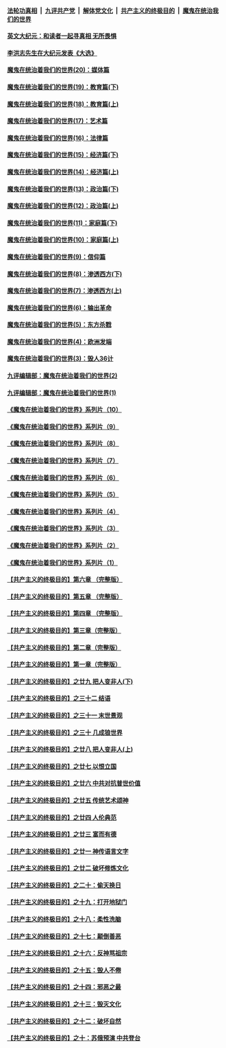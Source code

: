 

####  [法轮功真相](../../../../basic/blob/master/README.md?t=11201602) &nbsp;|&nbsp; [九评共产党](../../../../9ping.md/blob/master/README.md?t=11201602) &nbsp;|&nbsp; [解体党文化](../../../../jtdwh.md/blob/master/README.md?t=11201602)  &nbsp;|&nbsp; [共产主义的终极目的](../../../../gczydzjmd.md/blob/master/README.md?t=11201602) &nbsp;|&nbsp; [魔鬼在统治我们的世界](../../../../mgztzwmdsj.md/blob/master/README.md?t=11201602) 

#### [英文大纪元：和读者一起寻真相 无所畏惧](../pages/nsc422/n12542027.md?t=11201602) 

#### [李洪志先生在大纪元发表《大选》](../pages/nsc422/n12534746.md?t=11201602) 

#### [魔鬼在统治着我们的世界(20)：媒体篇](../pages/nsc422/n10586579.md?t=11201602) 

#### [魔鬼在统治着我们的世界(19)：教育篇(下)](../pages/nsc422/n10564808.md?t=11201602) 

#### [魔鬼在统治着我们的世界(18)：教育篇(上)](../pages/nsc422/n10526970.md?t=11201602) 

#### [魔鬼在统治着我们的世界(17)：艺术篇](../pages/nsc422/n10499093.md?t=11201602) 

#### [魔鬼在统治着我们的世界(16)：法律篇](../pages/nsc422/n10485969.md?t=11201602) 

#### [魔鬼在统治着我们的世界(15)：经济篇(下)](../pages/nsc422/n10469975.md?t=11201602) 

#### [魔鬼在统治着我们的世界(14)：经济篇(上)](../pages/nsc422/n10457370.md?t=11201602) 

#### [魔鬼在统治着我们的世界(13)：政治篇(下)](../pages/nsc422/n10448270.md?t=11201602) 

#### [魔鬼在统治着我们的世界(12)：政治篇(上)](../pages/nsc422/n10444576.md?t=11201602) 

#### [魔鬼在统治着我们的世界(11)：家庭篇(下)](../pages/nsc422/n10440961.md?t=11201602) 

#### [魔鬼在统治着我们的世界(10)：家庭篇(上)](../pages/nsc422/n10435448.md?t=11201602) 

#### [魔鬼在统治着我们的世界(9)：信仰篇](../pages/nsc422/n10432159.md?t=11201602) 

#### [魔鬼在统治着我们的世界(8)：渗透西方(下)](../pages/nsc422/n10429603.md?t=11201602) 

#### [魔鬼在统治着我们的世界(7)：渗透西方(上)](../pages/nsc422/n10426013.md?t=11201602) 

#### [魔鬼在统治着我们的世界(6)：输出革命](../pages/nsc422/n10421536.md?t=11201602) 

#### [魔鬼在统治着我们的世界(5)：东方杀戮](../pages/nsc422/n10417707.md?t=11201602) 

#### [魔鬼在统治着我们的世界(4)：欧洲发端](../pages/nsc422/n10414890.md?t=11201602) 

#### [魔鬼在统治着我们的世界(3)：毁人36计](../pages/nsc422/n10411583.md?t=11201602) 

#### [九评编辑部：魔鬼在统治着我们的世界(2)](../pages/nsc422/n10410036.md?t=11201602) 

#### [九评编辑部：魔鬼在统治着我们的世界(1)](../pages/nsc422/n10406825.md?t=11201602) 

#### [《魔鬼在统治着我们的世界》系列片（10）](../pages/nsc422/n12292670.md?t=11201602) 

#### [《魔鬼在统治着我们的世界》系列片（9）](../pages/nsc422/n12290859.md?t=11201602) 

#### [《魔鬼在统治着我们的世界》系列片（8）](../pages/nsc422/n12287445.md?t=11201602) 

#### [《魔鬼在统治着我们的世界》系列片（7）](../pages/nsc422/n12283425.md?t=11201602) 

#### [《魔鬼在统治着我们的世界》系列片（6）](../pages/nsc422/n12282314.md?t=11201602) 

#### [《魔鬼在统治着我们的世界》系列片（5）](../pages/nsc422/n12281419.md?t=11201602) 

#### [《魔鬼在统治着我们的世界》系列片（4）](../pages/nsc422/n12274024.md?t=11201602) 

#### [《魔鬼在统治着我们的世界》系列片（3）](../pages/nsc422/n12271322.md?t=11201602) 

#### [《魔鬼在统治着我们的世界》系列片（2）](../pages/nsc422/n12269049.md?t=11201602) 

#### [《魔鬼在统治着我们的世界》系列片（1）](../pages/nsc422/n12267575.md?t=11201602) 

#### [【共产主义的终极目的】第六章 （完整版）](../pages/nsc422/n11428913.md?t=11201602) 

#### [【共产主义的终极目的】第五章 （完整版）](../pages/nsc422/n11428912.md?t=11201602) 

#### [【共产主义的终极目的】第四章 （完整版）](../pages/nsc422/n11428907.md?t=11201602) 

#### [【共产主义的终极目的】第三章（完整版）](../pages/nsc422/n11428848.md?t=11201602) 

#### [【共产主义的终极目的】第二章（完整版）](../pages/nsc422/n11428831.md?t=11201602) 

#### [【共产主义的终极目的】第一章（完整版）](../pages/nsc422/n11417651.md?t=11201602) 

#### [【共产主义的终极目的】之廿九 把人变非人(下)](../pages/nsc422/n11344140.md?t=11201602) 

#### [【共产主义的终极目的】之三十二 结语](../pages/nsc422/n11360535.md?t=11201602) 

#### [【共产主义的终极目的】之三十一 末世景观](../pages/nsc422/n11351129.md?t=11201602) 

#### [【共产主义的终极目的】之三十 几成狼世界](../pages/nsc422/n11348280.md?t=11201602) 

#### [【共产主义的终极目的】之廿八 把人变非人(上)](../pages/nsc422/n11340492.md?t=11201602) 

#### [【共产主义的终极目的】之廿七 以恨立国](../pages/nsc422/n11336944.md?t=11201602) 

#### [【共产主义的终极目的】之廿六 中共对抗普世价值](../pages/nsc422/n11324785.md?t=11201602) 

#### [【共产主义的终极目的】之廿五 传统艺术颂神](../pages/nsc422/n11296396.md?t=11201602) 

#### [【共产主义的终极目的】之廿四 人伦典范](../pages/nsc422/n11296397.md?t=11201602) 

#### [【共产主义的终极目的】之廿三 富而有德](../pages/nsc422/n11283598.md?t=11201602) 

#### [【共产主义的终极目的】之廿一 神传语言文字](../pages/nsc422/n11263265.md?t=11201602) 

#### [【共产主义的终极目的】之廿二 破坏修炼文化](../pages/nsc422/n11245728.md?t=11201602) 

#### [【共产主义的终极目的】之二十：偷天换日](../pages/nsc422/n11238846.md?t=11201602) 

#### [【共产主义的终极目的】之十九：打开地狱门](../pages/nsc422/n11206376.md?t=11201602) 

#### [【共产主义的终极目的】之十八：柔性洗脑](../pages/nsc422/n11199994.md?t=11201602) 

#### [【共产主义的终极目的】之十七：颠倒善恶](../pages/nsc422/n11179782.md?t=11201602) 

#### [【共产主义的终极目的】之十六：反神骂祖宗](../pages/nsc422/n11166798.md?t=11201602) 

#### [【共产主义的终极目的】之十五：毁人不倦](../pages/nsc422/n11166792.md?t=11201602) 

#### [【共产主义的终极目的】之十四：邪恶之最](../pages/nsc422/n11150249.md?t=11201602) 

#### [【共产主义的终极目的】之十三：毁灭文化](../pages/nsc422/n11135227.md?t=11201602) 

#### [【共产主义的终极目的】之十二：破坏自然](../pages/nsc422/n11135214.md?t=11201602) 

#### [【共产主义的终极目的】之十：苏俄预演 中共登台](../pages/nsc422/n11118424.md?t=11201602) 


